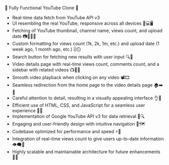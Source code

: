 🎉 Fully Functional YouTube Clone 🎉

- Real-time data fetch from YouTube API v3
- UI resembling the real YouTube, responsive across all devices 📱💻🖥️
- Fetching of YouTube thumbnail, channel name, views count, and upload date 📷👤👀📅
- Custom formatting for views count (1k, 2k, 1m, etc.) and upload date (1 week ago, 1 month ago, etc.) 🎚️⏲️
- Search button for fetching new results with user input 🔍🔄
- Video details page with real-time views count, comments count, and a sidebar with related videos 📺💬🔗
- Smooth video playback when clicking on any video 📽️🎞️
- Seamless redirection from the home page to the video details page 🏠➡️🎥
- Careful attention to detail, resulting in a visually appealing interface 👌🎨
- Efficient use of HTML, CSS, and JavaScript for a seamless user experience 🧩🎯
- Implementation of Google YouTube API v3 for data retrieval 📡🔍
- Engaging and user-friendly design with intuitive navigation 🌟🗺️
- Codebase optimized for performance and speed ⚡💨
- Integration of real-time views count to give users up-to-date information 👁️‍🗨️🔄
- Highly scalable and maintainable architecture for future enhancements 🚀🔧
